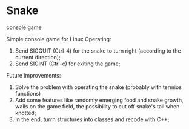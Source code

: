 # Snake
console game

Simple console game for Linux
Operating:
1) Send SIGQUIT (Ctrl-4) for the snake to turn right (according to the current direction);
2) Send SIGINT (Ctrl-c) for exiting the game;

Future improvements:
1) Solve the problem with operating the snake (probably with termios functions)
2) Add some features like randomly emerging food and snake growth, walls on the game field, the possibility to cut off snake's tail when knotted;
3) In the end, turrn structures into classes and recode with C++;
